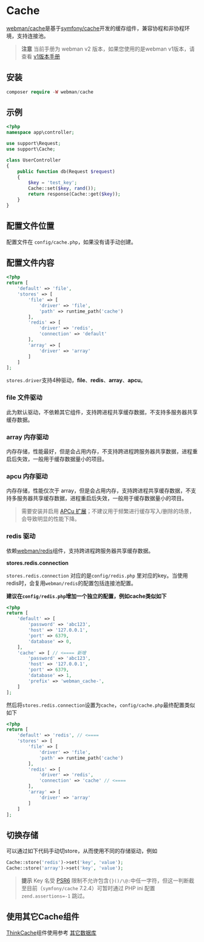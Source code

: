 # Cache

[webman/cache](https://github.com/webman-php/cache)是基于[symfony/cache](https://github.com/symfony/cache)开发的缓存组件，兼容协程和非协程环境，支持连接池。


> **注意**
> 当前手册为 webman v2 版本，如果您使用的是webman v1版本，请查看 [v1版本手册](https://v1.webman.rmb.run/guide/db/cache)

## 安装

```php
composer require -W webman/cache
```

## 示例
```php
<?php
namespace app\controller;

use support\Request;
use support\Cache;

class UserController
{
    public function db(Request $request)
    {
        $key = 'test_key';
        Cache::set($key, rand());
        return response(Cache::get($key));
    }
}
```

## 配置文件位置
配置文件在 `config/cache.php`，如果没有请手动创建。

## 配置文件内容
```php
<?php
return [
    'default' => 'file',
    'stores' => [
        'file' => [
            'driver' => 'file',
            'path' => runtime_path('cache')
        ],
        'redis' => [
            'driver' => 'redis',
            'connection' => 'default'
        ],
        'array' => [
            'driver' => 'array'
        ]
    ]
];
```
`stores.driver`支持4种驱动，**file**、**redis**、**array**、**apcu**。

### file 文件驱动
此为默认驱动，不依赖其它组件，支持跨进程共享缓存数据，不支持多服务器共享缓存数据。

### array 内存驱动
内存存储，性能最好，但是会占用内存，不支持跨进程跨服务器共享数据，进程重启后失效，一般用于缓存数据量小的项目。

### apcu 内存驱动
内存存储，性能仅次于 array，但是会占用内存，支持跨进程共享缓存数据，不支持多服务器共享缓存数据，进程重启后失效，一般用于缓存数据量小的项目。

> 需要安装并启用 [APCu 扩展](https://pecl.php.net/package/APCu)；不建议用于频繁进行缓存写入/删除的场景，会导致明显的性能下降。

### redis 驱动
依赖[webman/redis](./redis.md)组件，支持跨进程跨服务器共享缓存数据。

**stores.redis.connection**

`stores.redis.connection` 对应的是`config/redis.php` 里对应的key。当使用redis时，会复用`webman/redis`的配置包括连接池配置。

**建议在`config/redis.php`增加一个独立的配置，例如cache类似如下**

```php
<?php
return [
    'default' => [
        'password' => 'abc123',
        'host' => '127.0.0.1',
        'port' => 6379,
        'database' => 0,
    ],
    'cache' => [ // <==== 新增
        'password' => 'abc123',
        'host' => '127.0.0.1',
        'port' => 6379,
        'database' => 1,
        'prefix' => 'webman_cache-',
    ]
];
```

然后将`stores.redis.connection`设置为`cache`，`config/cache.php`最终配置类似如下
```php
<?php
return [
    'default' => 'redis', // <==== 
    'stores' => [
        'file' => [
            'driver' => 'file',
            'path' => runtime_path('cache')
        ],
        'redis' => [
            'driver' => 'redis',
            'connection' => 'cache' // <====
        ],
        'array' => [
            'driver' => 'array'
        ]
    ]
];
```

## 切换存储
可以通过如下代码手动切store，从而使用不同的存储驱动，例如
```php
Cache::store('redis')->set('key', 'value');
Cache::store('array')->set('key', 'value');
```

> **提示**
> Key 名受 [PSR6](https://www.php-fig.org/psr/psr-6/#definitions) 限制不允许包含`{}()/\@:`中任一字符，但这一判断截至目前（`symfony/cache` 7.2.4）可暂时通过 PHP ini 配置 `zend.assertions=-1` 跳过。

## 使用其它Cache组件

[ThinkCache](https://github.com/webman-php/think-cache)组件使用参考 [其它数据库](others.md#ThinkCache)
